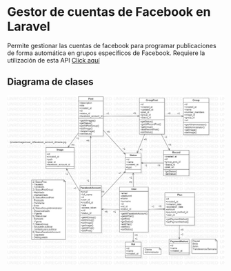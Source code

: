 # Gestor de cuentas de Facebook en Laravel
Permite gestionar las cuentas de facebook para programar publicaciones de forma automática en grupos específicos de Facebook. Requiere la utilización de esta API <a href="https://github.com/octavio1243/Facebook-API-Python">Click aquí</a>

## Diagrama de clases
![](docs/Main.jpg)

